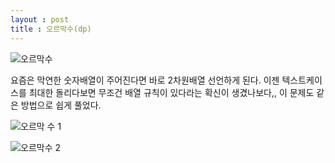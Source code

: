 ```yaml
---
layout : post
title : 오르막수(dp)
---
```


![오르막수](https://user-images.githubusercontent.com/78638160/137686122-4c463839-7ba1-4e6f-bd55-51192f49dfcd.PNG)


요즘은 막연한 숫자배열이 주어진다면 바로 2차원배열 선언하게 된다.
이젠 텍스트케이스를 최대한 돌리다보면 무조건 배열 규칙이 있다라는 확신이 생겼나보다,,
이 문제도 같은 방법으로 쉽게 풀었다.





![오르막 수 1](https://user-images.githubusercontent.com/78638160/137686147-ec25c198-f76d-4ae3-8eae-21a06367329d.PNG)


![오르막수 2](https://user-images.githubusercontent.com/78638160/137686173-c5f30a1e-b028-4182-bb77-6b2fd2bd20af.PNG)
